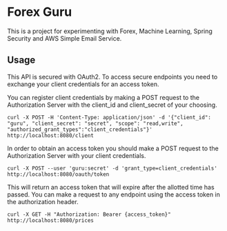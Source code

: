 # Forex Guru
This is a project for experimenting with Forex, Machine Learning, Spring Security and 
AWS Simple Email Service.

## Usage
This API is secured with OAuth2. To access secure endpoints you need to exchange your client
credentials for an access token.

You can register client credentials by making a POST request to the Authorization Server with the
client_id and client_secret of your choosing.
```
curl -X POST -H 'Content-Type: application/json' -d '{"client_id": "guru", "client_secret": "secret", "scope": "read,write", "authorized_grant_types":"client_credentials"}' http://localhost:8080/client
```

In order to obtain an access token you should make a POST request to the Authorization Server with your client credentials.

```
curl -X POST --user 'guru:secret' -d 'grant_type=client_credentials' http://localhost:8080/oauth/token
```

This will return an access token that will expire after the allotted time has passed.
You can make a request to any endpoint using the access token in the authorization header.

```
curl -X GET -H "Authorization: Bearer {access_token}" http://localhost:8080/prices
```

